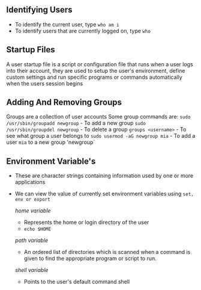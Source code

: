 ## Identifying Users
- To identify the current user, type `who am i`
- To identify users that are currently logged on, type `who`

## Startup Files
A user startup file is a script or configuration file that runs when a user logs into their account, they are used to setup the user's environment, define custom settings and run specific programs or commands automatically when the users session begins

## Adding And Removing Groups
Groups are a collection of user accounts
Some group commands are:
`sudo /usr/sbin/groupadd newgroup`  - To add a new group
`sudo /usr/sbin/groupdel newgroup`  - To delete a group
`groups <username>`                 - To see what group a user belongs to
`sudo usermod -aG newgroup mia`     - To add a user `mia` to a new group 'newgroup`

## Environment Variable's
- These are character strings containing information used by one or more applications
- We can view the value of currently set environment variables using `set, env or export`

    *home variable*
     - Represents the home or login directory of the user
     - `echo $HOME`

    *path variable*
     - An ordered list of directories which is scanned when a command is given to   find the appropriate program or script to run.
     
    *shell variable*
     - Points to the user's default command shell
